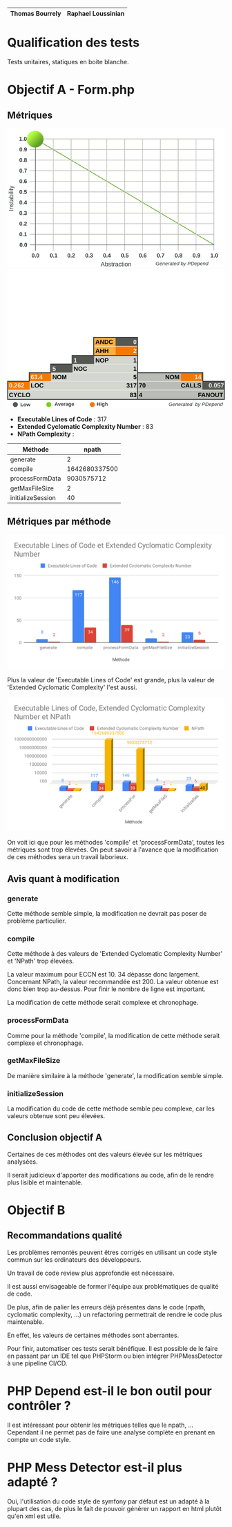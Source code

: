 | Thomas Bourrely | Raphael Loussinian |
|-|-|

# Qualification des tests

Tests unitaires, statiques en boite blanche.

# Objectif A - Form.php

## Métriques

![](graphiques/jdepend.svg)
![](graphiques/pyramid.svg)


* **Executable Lines of Code** : 317
* **Extended Cyclomatic Complexity Number** : 83
* **NPath Complexity** :

| Méthode | npath |
|---------|-------|
| generate | 2 |
| compile | 1642680337500 |
| processFormData | 9030575712 |
| getMaxFileSize | 2 |
| initializeSession | 40 | 

## Métriques par méthode

![](graphiques/graph1.svg)

Plus la valeur de 'Executable Lines of Code' est grande, plus la valeur de 'Extended Cyclomatic Complexity' l'est aussi.

![](graphiques/graph2.svg)

On voit ici que pour les méthodes 'compile' et 'processFormData', toutes les métriques sont trop élevées. On peut savoir à l'avance que la modification de ces méthodes sera un travail laborieux.

## Avis quant à modification

### generate

Cette méthode semble simple, la modification ne devrait pas poser de problème particulier.

### compile

Cette méthode à des valeurs de 'Extended Cyclomatic Complexity Number' et 'NPath' trop élevées.

La valeur maximum pour ECCN est 10. 34 dépasse donc largement.
Concernant NPath, la valeur recommandée est 200. La valeur obtenue est donc bien trop au-dessus.
Pour finir le nombre de ligne est important.

La modification de cette méthode serait complexe et chronophage.

### processFormData

Comme pour la méthode 'compile', la modification de cette méthode serait complexe et chronophage.

### getMaxFileSize

De manière similaire à la méthode 'generate', la modification semble simple.

### initializeSession

La modification du code de cette méthode semble peu complexe, car les valeurs obtenue sont peu élevées.

## Conclusion objectif A

Certaines de ces méthodes ont des valeurs élevée sur les métriques analysées.

Il serait judicieux d'apporter des modifications au code, afin de le rendre plus lisible et maintenable.

# Objectif B

## Recommandations qualité

Les problèmes remontés peuvent êtres corrigés en utilisant un code style commun sur les ordinateurs des développeurs.

Un travail de code review plus approfondie est nécessaire.

Il est aussi envisageable de former l'équipe aux problématiques de qualité de code.

De plus, afin de palier les erreurs déjà présentes dans le code (npath, cyclomatic complexity, ...) un refactoring permettrait de rendre le code plus maintenable.

En effet, les valeurs de certaines méthodes sont aberrantes.

Pour finir, automatiser ces tests serait bénéfique. Il est possible de le faire en passant par un IDE tel que PHPStorm ou bien intégrer PHPMessDetector à une pipeline CI/CD.

# PHP Depend est-il le bon outil pour contrôler ?

Il est intéressant pour obtenir les métriques telles que le npath, ...
Cependant il ne permet pas de faire une analyse complète en prenant en compte un code style.

# PHP Mess Detector est-il plus adapté ?

Oui, l'utilisation du code style de symfony par défaut est un adapté à la plupart des cas, de plus le fait de pouvoir générer un rapport en html plutôt qu'en xml est utile.
